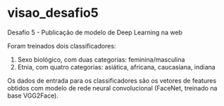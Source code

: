 # visao_desafio5
Desafio 5 - Publicação de modelo de Deep Learning na web

Foram treinados dois classificadores:
1. Sexo biológico, com duas categorias: feminina/masculina
2. Etnia, com quatro categorias: asiática, africana, caucasiana, indiana

Os dados de entrada para os classificadores são os vetores de features obtidos com modelo de rede neural convolucional (FaceNet, treinado na base VGG2Face).
